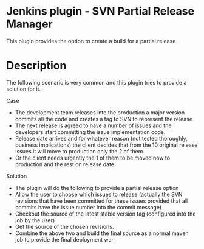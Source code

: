 # Jenkins plugin - SVN Partial Release Manager
This plugin provides the option to create a build for a partial release

# Description
The following scenario is very common and this plugin tries to provide a solution for it. 

Case
-	The development team releases into the production a major version commits all the code and creates a tag to SVN to represent the release 
-	The next release is agreed to have a number of issues and the developers start committing the issue implementation code.
-	Release date arrives and for whatever reason (not tested thoroughly, business implications) the client decides that from the 10 original release issues it will move to production only the 2 of them.
-	Or the client needs urgently the 1 of them to be moved now to production and the rest on release date.

Solution
- The plugin will do the following to provide a partial release option
- Allow the user to choose which issues to release (actually the SVN revisions that have been committed for these issues provided that all commits have the issue number into the commit message) 
- Checkout the source of the latest stable version tag (configured into the job by the user)
- Get the source of the chosen revisions.
- Combine the above two and build the final source as a normal maven job to provide the final deployment war
